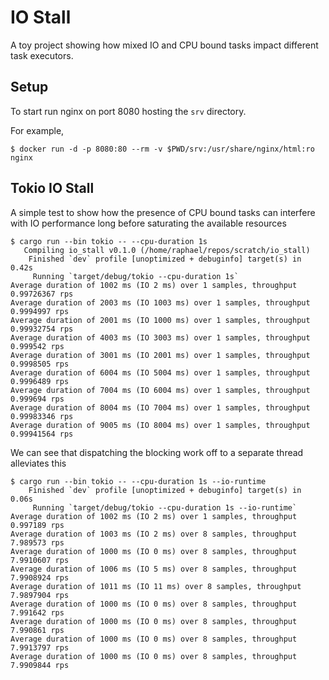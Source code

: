 # IO Stall

A toy project showing how mixed IO and CPU bound tasks impact different task executors.

## Setup

To start run nginx on port 8080 hosting the `srv` directory.

For example,

```
$ docker run -d -p 8080:80 --rm -v $PWD/srv:/usr/share/nginx/html:ro nginx
```

## Tokio IO Stall

A simple test to show how the presence of CPU bound tasks can interfere with IO performance long before
saturating the available resources

```
$ cargo run --bin tokio -- --cpu-duration 1s
   Compiling io_stall v0.1.0 (/home/raphael/repos/scratch/io_stall)
    Finished `dev` profile [unoptimized + debuginfo] target(s) in 0.42s
     Running `target/debug/tokio --cpu-duration 1s`
Average duration of 1002 ms (IO 2 ms) over 1 samples, throughput 0.99726367 rps
Average duration of 2003 ms (IO 1003 ms) over 1 samples, throughput 0.9994997 rps
Average duration of 2001 ms (IO 1000 ms) over 1 samples, throughput 0.99932754 rps
Average duration of 4003 ms (IO 3003 ms) over 1 samples, throughput 0.999542 rps
Average duration of 3001 ms (IO 2001 ms) over 1 samples, throughput 0.9998505 rps
Average duration of 6004 ms (IO 5004 ms) over 1 samples, throughput 0.9996489 rps
Average duration of 7004 ms (IO 6004 ms) over 1 samples, throughput 0.999694 rps
Average duration of 8004 ms (IO 7004 ms) over 1 samples, throughput 0.99983346 rps
Average duration of 9005 ms (IO 8004 ms) over 1 samples, throughput 0.99941564 rps
```

We can see that dispatching the blocking work off to a separate thread alleviates this

```
$ cargo run --bin tokio -- --cpu-duration 1s --io-runtime
    Finished `dev` profile [unoptimized + debuginfo] target(s) in 0.06s
     Running `target/debug/tokio --cpu-duration 1s --io-runtime`
Average duration of 1002 ms (IO 2 ms) over 1 samples, throughput 0.997189 rps
Average duration of 1003 ms (IO 2 ms) over 8 samples, throughput 7.989573 rps
Average duration of 1000 ms (IO 0 ms) over 8 samples, throughput 7.9910607 rps
Average duration of 1006 ms (IO 5 ms) over 8 samples, throughput 7.9908924 rps
Average duration of 1011 ms (IO 11 ms) over 8 samples, throughput 7.9897904 rps
Average duration of 1000 ms (IO 0 ms) over 8 samples, throughput 7.991642 rps
Average duration of 1000 ms (IO 0 ms) over 8 samples, throughput 7.990861 rps
Average duration of 1000 ms (IO 0 ms) over 8 samples, throughput 7.9913797 rps
Average duration of 1000 ms (IO 0 ms) over 8 samples, throughput 7.9909844 rps
```
